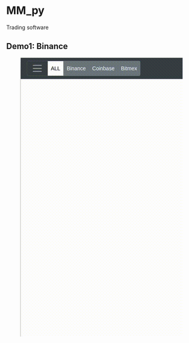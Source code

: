 # MM_py
Trading software

## Demo1: Binance
<p align="center"> <img src="projectFiles/mmpyD1.gif"/></p>
